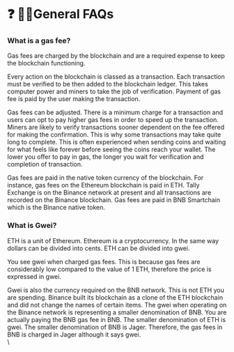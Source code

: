 # ❓ 🤷‍♂️General FAQs

### What is a gas fee?

Gas fees are charged by the blockchain and are a required expense to keep the blockchain functioning.

Every action on the blockchain is classed as a transaction.  Each transaction must be verified to be then added to the blockchain ledger.  This takes computer power and miners to take the job of verification.  Payment of gas fee is paid by the user making the transaction. &#x20;

Gas fees can be adjusted.  There is a minimum charge for a transaction and users can opt to pay higher gas fees in order to speed up the transaction.  Miners are likely to verify transactions sooner dependent on the fee offered for making the confirmation.  This is why some transactions may take quite long to complete.  This is often experienced when sending coins and waiting for what feels like forever before seeing the coins reach your wallet.  The lower you offer to pay in gas, the longer you wait for verification and completion of transaction.

Gas fees are paid in the native token currency of the blockchain.  For instance, gas fees on the Ethereum blockchain is paid in ETH.  Tally Exchange is on the Binance network at present and all transactions are recorded on the Binance blockchain.  Gas fees are paid in BNB Smartchain which is the Binance native token.

### What is Gwei?

ETH is a unit of Ethereum.  Ethereum is a cryptocurrency.  In the same way dollars can be divided into cents.  ETH can be divided into gwei.

You see gwei when charged gas fees.  This is because gas fees are considerably low compared to the value of 1 ETH, therefore the price is expressed in gwei.

Gwei is also the currency required on the BNB network.  This is not ETH you are spending.  Binance built its blockchain as a clone of the ETH blockchain and did not change the names of certain items.  The gwei when operating on the Binance network is representing a smaller denomination of BNB.  You are actually paying the BNB gas fee in BNB.  The smaller denomination of ETH is gwei.  The smaller denomination of BNB is Jager.  Therefore, the gas fees in BNB is charged in Jager although it says gwei.\
\
